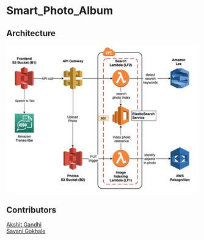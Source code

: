 # Smart_Photo_Album

## Architecture

![diagram](Images/architecture.png)


## Contributors
[Akshit Gandhi](https://www.github.com/axit54)
<br /> 
[Savani Gokhale](https://www.github.com/sg6428)

